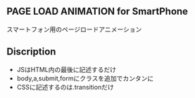 ## PAGE LOAD ANIMATION for SmartPhone
スマートフォン用のページロードアニメーション

## Discription
- JSはHTML内の最後に記述するだけ 
- body,a,submit,formにクラスを追加でカンタンに 
- CSSに記述するのは.transitionだけ 